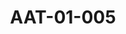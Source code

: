 ---
pid: AAT-01-005
title: AAT-01-005
language: ar
collection: عبد الرحمن علي طه
original_label: SAD 11/8/747
rights: ارشيف السودان درهم
location_of_original: ارشيف السودان جامعة درم
photographer_or_studio: 
scanned_from: photograph 15.9 by 10.3
_date: '1954'
location: الخرطوم، البرلمان
description: إنعقاد البرلمان السوداني
additional_notes: 
permission_display: 'yes'
on_server: 'no'
on_website: 'no'
permalink: "/archive/ar/aat-01-005.html"
layout: photo-page
---